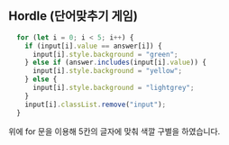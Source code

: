 ## Hordle (단어맞추기 게임)

``` Javascript
  for (let i = 0; i < 5; i++) {
    if (input[i].value == answer[i]) {
      input[i].style.background = "green";
    } else if (answer.includes(input[i].value)) {
      input[i].style.background = "yellow";
    } else {
      input[i].style.background = "lightgrey";
    }
    input[i].classList.remove("input");
  }
```
위에 for 문을 이용해 5칸의 글자에 맞춰 색깔 구별을 하였습니다.
